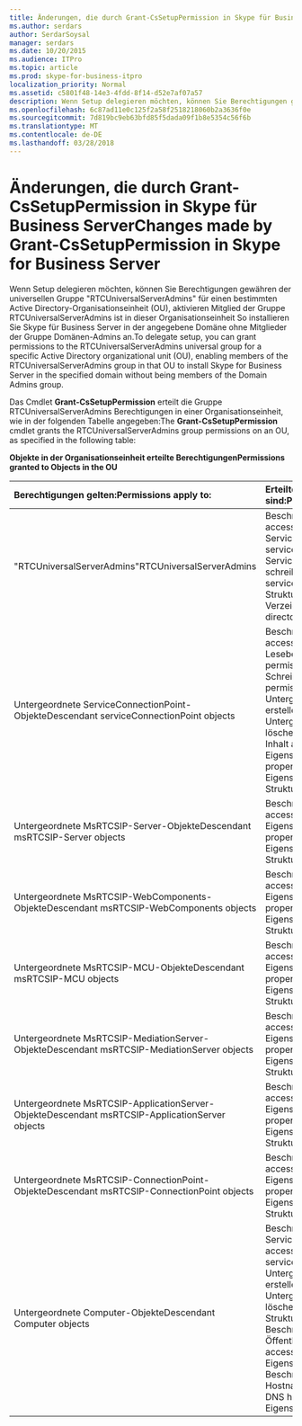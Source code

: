 ```yaml
---
title: Änderungen, die durch Grant-CsSetupPermission in Skype für Business Server
ms.author: serdars
author: SerdarSoysal
manager: serdars
ms.date: 10/20/2015
ms.audience: ITPro
ms.topic: article
ms.prod: skype-for-business-itpro
localization_priority: Normal
ms.assetid: c5801f48-14e3-4fdd-8f14-d52e7af07a57
description: Wenn Setup delegieren möchten, können Sie Berechtigungen gewähren der universellen Gruppe "RTCUniversalServerAdmins" für einen bestimmten Active Directory-Organisationseinheit (OU), aktivieren Mitglied der Gruppe RTCUniversalServerAdmins ist in dieser Organisationseinheit So installieren Sie Skype für Business Server in der angegebene Domäne ohne Mitglieder der Gruppe Domänen-Admins an.
ms.openlocfilehash: 6c87ad11e0c125f2a58f2518218060b2a3636f0e
ms.sourcegitcommit: 7d819bc9eb63bfd85f5dada09f1b8e5354c56f6b
ms.translationtype: MT
ms.contentlocale: de-DE
ms.lasthandoff: 03/28/2018
---
```

# <a name="changes-made-by-grant-cssetuppermission-in-skype-for-business-server"></a><span data-ttu-id="cbfc8-103">Änderungen, die durch Grant-CsSetupPermission in Skype für Business Server</span><span class="sxs-lookup"><span data-stu-id="cbfc8-103">Changes made by Grant-CsSetupPermission in Skype for Business Server</span></span>
 
<span data-ttu-id="cbfc8-104">Wenn Setup delegieren möchten, können Sie Berechtigungen gewähren der universellen Gruppe "RTCUniversalServerAdmins" für einen bestimmten Active Directory-Organisationseinheit (OU), aktivieren Mitglied der Gruppe RTCUniversalServerAdmins ist in dieser Organisationseinheit So installieren Sie Skype für Business Server in der angegebene Domäne ohne Mitglieder der Gruppe Domänen-Admins an.</span><span class="sxs-lookup"><span data-stu-id="cbfc8-104">To delegate setup, you can grant permissions to the RTCUniversalServerAdmins universal group for a specific Active Directory organizational unit (OU), enabling members of the RTCUniversalServerAdmins group in that OU to install Skype for Business Server in the specified domain without being members of the Domain Admins group.</span></span> 
  
<span data-ttu-id="cbfc8-105">Das Cmdlet **Grant-CsSetupPermission** erteilt die Gruppe RTCUniversalServerAdmins Berechtigungen in einer Organisationseinheit, wie in der folgenden Tabelle angegeben:</span><span class="sxs-lookup"><span data-stu-id="cbfc8-105">The **Grant-CsSetupPermission** cmdlet grants the RTCUniversalServerAdmins group permissions on an OU, as specified in the following table:</span></span>
  
<span data-ttu-id="cbfc8-106">**Objekte in der Organisationseinheit erteilte Berechtigungen**</span><span class="sxs-lookup"><span data-stu-id="cbfc8-106">**Permissions granted to Objects in the OU**</span></span>

|<span data-ttu-id="cbfc8-107">**Berechtigungen gelten:**</span><span class="sxs-lookup"><span data-stu-id="cbfc8-107">**Permissions apply to:**</span></span>|<span data-ttu-id="cbfc8-108">**Erteilte Berechtigungen sind:**</span><span class="sxs-lookup"><span data-stu-id="cbfc8-108">**Permissions granted are:**</span></span>|
|:-----|:-----|
|<span data-ttu-id="cbfc8-109">"RTCUniversalServerAdmins"</span><span class="sxs-lookup"><span data-stu-id="cbfc8-109">RTCUniversalServerAdmins</span></span>  <br/> | <span data-ttu-id="cbfc8-110">Beschränkter Zugriff:</span><span class="sxs-lookup"><span data-stu-id="cbfc8-110">Special access:</span></span> <br/>  <span data-ttu-id="cbfc8-111">ServicePrincipalName lesen</span><span class="sxs-lookup"><span data-stu-id="cbfc8-111">Read servicePrincipalName</span></span> <br/>  <span data-ttu-id="cbfc8-112">ServicePrincipalName schreiben</span><span class="sxs-lookup"><span data-stu-id="cbfc8-112">Write servicePrincipalName</span></span> <br/>  <span data-ttu-id="cbfc8-113">Struktur löschen</span><span class="sxs-lookup"><span data-stu-id="cbfc8-113">Delete tree</span></span> <br/>  <span data-ttu-id="cbfc8-114">Verzeichnisänderungen</span><span class="sxs-lookup"><span data-stu-id="cbfc8-114">Replicating directory changes</span></span> <br/> |
|<span data-ttu-id="cbfc8-115">Untergeordnete ServiceConnectionPoint-Objekte</span><span class="sxs-lookup"><span data-stu-id="cbfc8-115">Descendant serviceConnectionPoint objects</span></span>  <br/> | <span data-ttu-id="cbfc8-116">Beschränkter Zugriff:</span><span class="sxs-lookup"><span data-stu-id="cbfc8-116">Special access:</span></span> <br/>  <span data-ttu-id="cbfc8-117">Leseberechtigungen</span><span class="sxs-lookup"><span data-stu-id="cbfc8-117">Read permissions</span></span> <br/>  <span data-ttu-id="cbfc8-118">Schreibberechtigungen</span><span class="sxs-lookup"><span data-stu-id="cbfc8-118">Write permissions</span></span> <br/>  <span data-ttu-id="cbfc8-119">Untergeordnetes Objekt erstellen</span><span class="sxs-lookup"><span data-stu-id="cbfc8-119">Create child</span></span> <br/>  <span data-ttu-id="cbfc8-120">Untergeordnetes Objekt löschen</span><span class="sxs-lookup"><span data-stu-id="cbfc8-120">Delete child</span></span> <br/>  <span data-ttu-id="cbfc8-121">Inhalt auflisten</span><span class="sxs-lookup"><span data-stu-id="cbfc8-121">List contents</span></span> <br/>  <span data-ttu-id="cbfc8-122">Eigenschaft schreiben</span><span class="sxs-lookup"><span data-stu-id="cbfc8-122">Write property</span></span> <br/>  <span data-ttu-id="cbfc8-123">Eigenschaft lesen</span><span class="sxs-lookup"><span data-stu-id="cbfc8-123">Read property</span></span> <br/>  <span data-ttu-id="cbfc8-124">Struktur löschen</span><span class="sxs-lookup"><span data-stu-id="cbfc8-124">Delete tree</span></span> <br/> |
|<span data-ttu-id="cbfc8-125">Untergeordnete MsRTCSIP-Server-Objekte</span><span class="sxs-lookup"><span data-stu-id="cbfc8-125">Descendant msRTCSIP-Server objects</span></span>  <br/> | <span data-ttu-id="cbfc8-126">Beschränkter Zugriff:</span><span class="sxs-lookup"><span data-stu-id="cbfc8-126">Special access:</span></span> <br/>  <span data-ttu-id="cbfc8-127">Eigenschaft schreiben</span><span class="sxs-lookup"><span data-stu-id="cbfc8-127">Write property</span></span> <br/>  <span data-ttu-id="cbfc8-128">Eigenschaft lesen</span><span class="sxs-lookup"><span data-stu-id="cbfc8-128">Read property</span></span> <br/>  <span data-ttu-id="cbfc8-129">Struktur löschen</span><span class="sxs-lookup"><span data-stu-id="cbfc8-129">Delete tree</span></span> <br/> |
|<span data-ttu-id="cbfc8-130">Untergeordnete MsRTCSIP-WebComponents-Objekte</span><span class="sxs-lookup"><span data-stu-id="cbfc8-130">Descendant msRTCSIP-WebComponents objects</span></span>  <br/> | <span data-ttu-id="cbfc8-131">Beschränkter Zugriff:</span><span class="sxs-lookup"><span data-stu-id="cbfc8-131">Special access:</span></span> <br/>  <span data-ttu-id="cbfc8-132">Eigenschaft schreiben</span><span class="sxs-lookup"><span data-stu-id="cbfc8-132">Write property</span></span> <br/>  <span data-ttu-id="cbfc8-133">Eigenschaft lesen</span><span class="sxs-lookup"><span data-stu-id="cbfc8-133">Read property</span></span> <br/>  <span data-ttu-id="cbfc8-134">Struktur löschen</span><span class="sxs-lookup"><span data-stu-id="cbfc8-134">Delete tree</span></span> <br/> |
|<span data-ttu-id="cbfc8-135">Untergeordnete MsRTCSIP-MCU-Objekte</span><span class="sxs-lookup"><span data-stu-id="cbfc8-135">Descendant msRTCSIP-MCU objects</span></span>  <br/> | <span data-ttu-id="cbfc8-136">Beschränkter Zugriff:</span><span class="sxs-lookup"><span data-stu-id="cbfc8-136">Special access:</span></span> <br/>  <span data-ttu-id="cbfc8-137">Eigenschaft schreiben</span><span class="sxs-lookup"><span data-stu-id="cbfc8-137">Write property</span></span> <br/>  <span data-ttu-id="cbfc8-138">Eigenschaft lesen</span><span class="sxs-lookup"><span data-stu-id="cbfc8-138">Read property</span></span> <br/>  <span data-ttu-id="cbfc8-139">Struktur löschen</span><span class="sxs-lookup"><span data-stu-id="cbfc8-139">Delete tree</span></span> <br/> |
|<span data-ttu-id="cbfc8-140">Untergeordnete MsRTCSIP-MediationServer-Objekte</span><span class="sxs-lookup"><span data-stu-id="cbfc8-140">Descendant msRTCSIP-MediationServer objects</span></span>  <br/> | <span data-ttu-id="cbfc8-141">Beschränkter Zugriff:</span><span class="sxs-lookup"><span data-stu-id="cbfc8-141">Special access:</span></span> <br/>  <span data-ttu-id="cbfc8-142">Eigenschaft schreiben</span><span class="sxs-lookup"><span data-stu-id="cbfc8-142">Write property</span></span> <br/>  <span data-ttu-id="cbfc8-143">Eigenschaft lesen</span><span class="sxs-lookup"><span data-stu-id="cbfc8-143">Read property</span></span> <br/>  <span data-ttu-id="cbfc8-144">Struktur löschen</span><span class="sxs-lookup"><span data-stu-id="cbfc8-144">Delete tree</span></span> <br/> |
|<span data-ttu-id="cbfc8-145">Untergeordnete MsRTCSIP-ApplicationServer-Objekte</span><span class="sxs-lookup"><span data-stu-id="cbfc8-145">Descendant msRTCSIP-ApplicationServer objects</span></span>  <br/> | <span data-ttu-id="cbfc8-146">Beschränkter Zugriff:</span><span class="sxs-lookup"><span data-stu-id="cbfc8-146">Special access:</span></span> <br/>  <span data-ttu-id="cbfc8-147">Eigenschaft schreiben</span><span class="sxs-lookup"><span data-stu-id="cbfc8-147">Write property</span></span> <br/>  <span data-ttu-id="cbfc8-148">Eigenschaft lesen</span><span class="sxs-lookup"><span data-stu-id="cbfc8-148">Read property</span></span> <br/>  <span data-ttu-id="cbfc8-149">Struktur löschen</span><span class="sxs-lookup"><span data-stu-id="cbfc8-149">Delete tree</span></span> <br/> |
|<span data-ttu-id="cbfc8-150">Untergeordnete MsRTCSIP-ConnectionPoint-Objekte</span><span class="sxs-lookup"><span data-stu-id="cbfc8-150">Descendant msRTCSIP-ConnectionPoint objects</span></span>  <br/> | <span data-ttu-id="cbfc8-151">Beschränkter Zugriff:</span><span class="sxs-lookup"><span data-stu-id="cbfc8-151">Special access:</span></span> <br/>  <span data-ttu-id="cbfc8-152">Eigenschaft schreiben</span><span class="sxs-lookup"><span data-stu-id="cbfc8-152">Write property</span></span> <br/>  <span data-ttu-id="cbfc8-153">Eigenschaft lesen</span><span class="sxs-lookup"><span data-stu-id="cbfc8-153">Read property</span></span> <br/>  <span data-ttu-id="cbfc8-154">Struktur löschen</span><span class="sxs-lookup"><span data-stu-id="cbfc8-154">Delete tree</span></span> <br/> |
|<span data-ttu-id="cbfc8-155">Untergeordnete Computer-Objekte</span><span class="sxs-lookup"><span data-stu-id="cbfc8-155">Descendant Computer objects</span></span>  <br/> | <span data-ttu-id="cbfc8-156">Beschränkter Zugriff für ServiceConnectionPoint:</span><span class="sxs-lookup"><span data-stu-id="cbfc8-156">Special access for serviceConnectionPoint:</span></span> <br/>  <span data-ttu-id="cbfc8-157">Untergeordnete Objekte erstellen</span><span class="sxs-lookup"><span data-stu-id="cbfc8-157">Create child objects</span></span> <br/>  <span data-ttu-id="cbfc8-158">Untergeordnete Objekte löschen</span><span class="sxs-lookup"><span data-stu-id="cbfc8-158">Delete child objects</span></span> <br/>  <span data-ttu-id="cbfc8-159">Struktur löschen</span><span class="sxs-lookup"><span data-stu-id="cbfc8-159">Delete tree</span></span> <br/>  <span data-ttu-id="cbfc8-160">Beschränkter Zugriff für Öffentliche Informationen:</span><span class="sxs-lookup"><span data-stu-id="cbfc8-160">Special access for public information:</span></span> <br/>  <span data-ttu-id="cbfc8-161">Eigenschaft lesen</span><span class="sxs-lookup"><span data-stu-id="cbfc8-161">Read property</span></span> <br/>  <span data-ttu-id="cbfc8-162">Beschränkter Zugriff für DNS-Hostnamen:</span><span class="sxs-lookup"><span data-stu-id="cbfc8-162">Special access for DNS host name:</span></span> <br/>  <span data-ttu-id="cbfc8-163">Eigenschaft lesen</span><span class="sxs-lookup"><span data-stu-id="cbfc8-163">Read property</span></span> <br/> |
   

